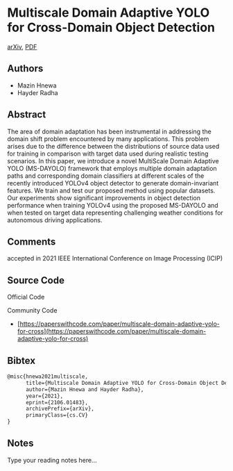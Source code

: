 
# Multiscale Domain Adaptive YOLO for Cross-Domain Object Detection

[arXiv](https://arxiv.org/abs/2106.01483), [PDF](https://arxiv.org/pdf/2106.01483.pdf)

## Authors

- Mazin Hnewa
- Hayder Radha

## Abstract

The area of domain adaptation has been instrumental in addressing the domain shift problem encountered by many applications. This problem arises due to the difference between the distributions of source data used for training in comparison with target data used during realistic testing scenarios. In this paper, we introduce a novel MultiScale Domain Adaptive YOLO (MS-DAYOLO) framework that employs multiple domain adaptation paths and corresponding domain classifiers at different scales of the recently introduced YOLOv4 object detector to generate domain-invariant features. We train and test our proposed method using popular datasets. Our experiments show significant improvements in object detection performance when training YOLOv4 using the proposed MS-DAYOLO and when tested on target data representing challenging weather conditions for autonomous driving applications.

## Comments

accepted in 2021 IEEE International Conference on Image Processing (ICIP)

## Source Code

Official Code



Community Code

- [https://paperswithcode.com/paper/multiscale-domain-adaptive-yolo-for-cross](https://paperswithcode.com/paper/multiscale-domain-adaptive-yolo-for-cross)

## Bibtex

```tex
@misc{hnewa2021multiscale,
      title={Multiscale Domain Adaptive YOLO for Cross-Domain Object Detection}, 
      author={Mazin Hnewa and Hayder Radha},
      year={2021},
      eprint={2106.01483},
      archivePrefix={arXiv},
      primaryClass={cs.CV}
}
```

## Notes

Type your reading notes here...

